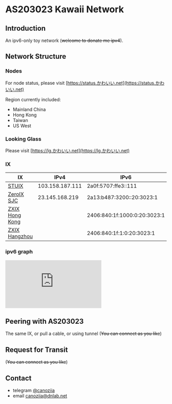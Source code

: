 # AS203023 Kawaii Network

## Introduction

An ipv6-only toy network (~~welcome to donate me ipv4~~).

## Network Structure

### Nodes

For node status, please visit [https://status.かわいい.net](https://status.かわいい.net)

Region currently included:

-   Mainland China
-   Hong Kong
-   Taiwan
-   US West

### Looking Glass

Please visit [https://lg.かわいい.net](https://lg.かわいい.net)

### IX

| IX                                                  | IPv4            | IPv6                         | Speed |
| --------------------------------------------------- | --------------- | ---------------------------- | ----- |
| [STUIX](https://www.peeringdb.com/ix/3352)          | 103.158.187.111 | 2a0f:5707:ffe3::111          | 1G    |
| [ZeroIX SJC](https://www.peeringdb.com/ix/4242)     | 23.145.168.219  | 2a13:b487:3200::20:3023:1    | 1G    |
| [ZXIX Hong Kong](https://www.peeringdb.com/ix/3246) |                 | 2406:840:1f:1000:0:20:3023:1 | 1G    |
| [ZXIX Hangzhou](https://www.peeringdb.com/ix/3166)  |                 | 2406:840:1f:1:0:20:3023:1    | 100M  |

### ipv6 graph

<embed src="https://bgp.he.net/graphs/as203023-ipv6.svg" alt="he-svg">

## Peering with AS203023

The same IX, or pull a cable, or using tunnel (~~You can connect as you like~~)

## Request for Transit

(~~You can connect as you like~~)

## Contact

-   telegram [@canoziia](https://t.me/canoziia)
-   email [canoziia@dnlab.net](mailto:canoziia@dnlab.net)
